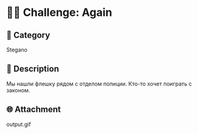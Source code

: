 # 🕵️‍♂️ Challenge: Again

## 📂 Category
Stegano

## 🧠 Description
Мы нашли флешку рядом с отделом полиции.
Кто-то хочет поиграть с законом.

## 🌐 Attachment
output.gif
